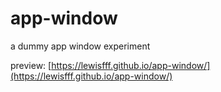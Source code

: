 # app-window
a dummy app window experiment



preview: [https://lewisfff.github.io/app-window/](https://lewisfff.github.io/app-window/)
